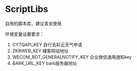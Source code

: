 # ScriptLibs
自用的脚本库，建议青龙使用

环境变量设置要求：
1.    CYTQAPI_KEY    自行去彩云天气申请
2.    ZKBWEB_KEY    赚客网站地址
3.    WECOM_BOT_GENERALNOTIFY_KEY   企业微信通用通知key
4.    BARK_URL_KEY    bark服务器地址
